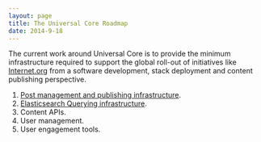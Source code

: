 ```yaml
---
layout: page
title: The Universal Core Roadmap
date: 2014-9-18
---
```


The current work around Universal Core is to provide the minimum
infrastructure required to support the global roll-out of initiatives
like [Internet.org](http://internet.org/) from a software development,
stack deployment and content publishing perspective.

1. [Post management and publishing infrastructure]({{site.baseurl}}/stack/publishing-infrastructure.html).
2. [Elasticsearch Querying infrastructure]({{site.baseurl}}/stack/elasticsearch-querying.html).
3. Content APIs.
4. User management.
5. User engagement tools.
